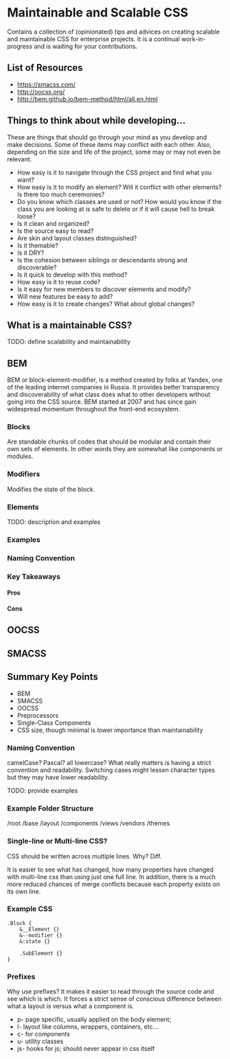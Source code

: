 # Maintainable and Scalable CSS

Contains a collection of (opinionated) tips and advices on creating scalable and maintainable CSS for enterprise projects. It is a continual work-in-progress and is waiting for your contributions.

## List of Resources

- https://smacss.com/
- http://oocss.org/
- http://bem.github.io/bem-method/html/all.en.html

## Things to think about while developing...

These are things that should go through your mind as you develop and make decisions. Some of these items may conflict with each other. Also, depending on the size and life of the project, some may or may not even be relevant.

- How easy is it to navigate through the CSS project and find what you want?
- How easy is it to modify an element? Will it conflict with other elements? Is there too much ceremonies?
- Do you know which classes are used or not? How would you know if the class you are looking at is safe to delete or if it will cause hell to break loose?
- Is it clean and organized?
- Is the source easy to read?
- Are skin and layout classes distinguished?
- Is it themable? 
- Is it DRY?
- Is the cohesion between siblings or descendants strong and discoverable?
- Is it quick to develop with this method?
- How easy is it to reuse code?
- Is it easy for new members to discover elements and modify?
- Will new features be easy to add?
- How easy is it to create changes? What about global changes?

## What is a maintainable CSS?

TODO: define scalability and maintainability

## BEM

BEM or block-element-modifier, is a method created by folks at Yandex, one of the leading internet companies in Russia. It provides better transparency and discoverability of what class does what to other developers without going into the CSS source. BEM started at 2007 and has since gain widespread momentum throughout the front-end ecosystem.

### Blocks

Are standable chunks of codes that should be modular and contain their own sets of elements. In other words they are somewhat like components or modules.

### Modifiers

Modifies the state of the block.

### Elements

TODO: description and examples

### Examples

### Naming Convention

### Key Takeaways

#### Pros

#### Cons

## OOCSS

## SMACSS

## Summary Key Points

- BEM
- SMACSS
- OOCSS
- Preprocessors
- Single-Class Components
- CSS size, though minimal is lower importance than maintainability

### Naming Convention

camelCase? Pascal? all lowercase? What really matters is having a strict convention and readability. Switching cases might lessen character types but they may have lower readability.

TODO: provide examples

### Example Folder Structure

/root
    /base
    /layout
    /components
    /views
    /vendors
    /themes

### Single-line or Multi-line CSS?

CSS should be written across multiple lines. Why? Diff.

It is easier to see what has changed, how many properties have changed with multi-line css than using just one full line. In addition, there is a much more reduced chances of merge conflicts because each property exists on its own line.

### Example CSS

```
.Block {
    &__Element {}
    &--modifier {}
    &:state {}
    
    .SubElement {}
}
```

### Prefixes

Why use prefixes? It makes it easier to read through the source code and see which is which. It forces a strict sense of conscious difference between what a layout is versus what a component is.

- p-  page specific, usually applied on the body element;
- l-  layout like columns, wrappers, containers, etc...
- c-  for components
- u-  utility classes
- js- hooks for js; should never appear in css itself 
